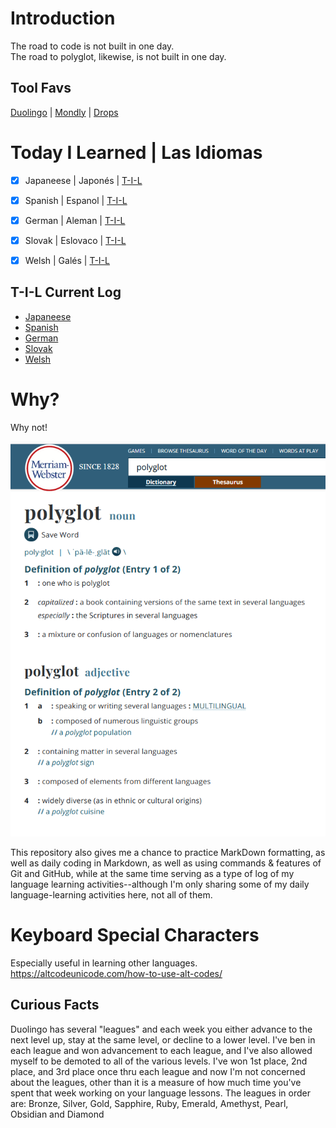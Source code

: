 # Introduction
The road to code is not built in one day.<br>
The road to polyglot, likewise, is not built in one day.<br>  


## Tool Favs
[Duolingo](https://www.duolingo.com/profile/EO4wellnes) | [Mondly](https://app.mondly.com/home) | [Drops](https://app.languagedrops.com/)


# Today I Learned | Las Idiomas
-[x] Japaneese | Japonés | [T-I-L](https://github.com/EO4wellness/T-I-L/tree/main/polyglot/japon%C3%A9s)<br>
-[x] Spanish | Espanol | [T-I-L](https://github.com/EO4wellness/T-I-L/tree/main/polyglot/espa%C3%B1ol)<br>
-[x] German | Aleman | [T-I-L](https://github.com/EO4wellness/T-I-L/tree/main/polyglot/aleman)<br> 
-[x] Slovak | Eslovaco | [T-I-L](https://github.com/EO4wellness/T-I-L/tree/main/polyglot/eslovaco)<br> 
-[x] Welsh | Galés | [T-I-L](https://github.com/EO4wellness/T-I-L/tree/main/polyglot/gales)<br>


## T-I-L Current Log
* [Japaneese](https://github.com/EO4wellness/T-I-L/blob/main/polyglot/japon%C3%A9s/2020_log.md)
* [Spanish](https://github.com/EO4wellness/T-I-L/blob/main/polyglot/espa%C3%B1ol/2020_log.md)
* [German](https://github.com/EO4wellness/T-I-L/blob/main/polyglot/aleman/2020_log.md)
* [Slovak](https://github.com/EO4wellness/T-I-L/blob/main/polyglot/eslovaco/2020_log.md)
* [Welsh](https://github.com/EO4wellness/T-I-L/blob/main/polyglot/gales/2020_log.md) 


# Why?
Why not! 

![Polyglot Definition-MW](https://github.com/EO4wellness/T-I-L/blob/main/polyglot/images/polyglot.png)

This repository also gives me a chance to practice MarkDown formatting, as well as daily coding in Markdown, as well as using commands & features of Git and GitHub, while at the same time serving as a type of log of my language learning activities--although I'm only sharing some of my daily language-learning activities here, not all of them. 

# Keyboard Special Characters
Especially useful in learning other languages. https://altcodeunicode.com/how-to-use-alt-codes/ 

## Curious Facts
Duolingo has several "leagues" and each week you either advance to the next level up, stay at the same level, or decline to a lower level. I've ben in each league and won advancement to each league, and I've also allowed myself to be demoted to all of the various levels.  I've won 1st place, 2nd place, and 3rd place once thru each league and now I'm not concerned about the leagues, other than it is a measure of how much time you've spent that week working on your language lessons. The leagues in order are: Bronze, Silver, Gold, Sapphire, Ruby, Emerald, Amethyst, Pearl, Obsidian and Diamond
